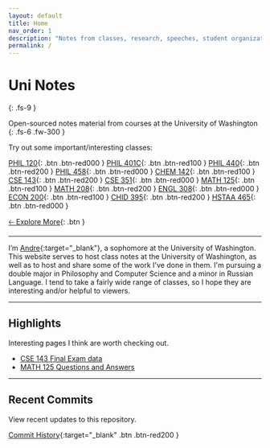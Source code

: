 ```yaml
---
layout: default
title: Home
nav_order: 1
description: "Notes from classes, research, speeches, student organizations, and more from the University of Washington."
permalink: /
---
```


# Uni Notes
{: .fs-9 }

Open-sourced notes material from courses at the University of Washington
{: .fs-6 .fw-300 }

Try out some important/interesting classes:

[PHIL 120](https://andre-ye.github.io/uni/docs/phil/phil-120){: .btn .btn-red000 }
[PHIL 401C](https://andre-ye.github.io/uni/docs/phil/phil-401c){: .btn .btn-red100 }
[PHIL 440](https://andre-ye.github.io/uni/docs/phil/phil-440){: .btn .btn-red200 }
[PHIL 458](https://andre-ye.github.io/uni/docs/phil/phil-458){: .btn .btn-red000 }
[CHEM 142](https://andre-ye.github.io/uni/docs/nsciences/chem-142){: .btn .btn-red100 }
[CSE 143](https://andre-ye.github.io/uni/uni/docs/cs/cse-143){: .btn .btn-red200 }
[CSE 351](https://andre-ye.github.io/uni/docs/cs/cse-351){: .btn .btn-red000 }
[MATH 125](https://andre-ye.github.io/uni/docs/math/math-125){: .btn .btn-red100 }
[MATH 208](https://andre-ye.github.io/uni/docs/math/math-208){: .btn .btn-red200 }
[ENGL 308](https://andre-ye.github.io/uni/docs/eng/engl-308){: .btn .btn-red000 }
[ECON 200](https://andre-ye.github.io/uni/docs/business/econ-200){: .btn .btn-red100 }
[CHID 395](https://andre-ye.github.io/uni/docs/hum/chid-395){: .btn .btn-red200 }
[HSTAA 465](https://andre-ye.github.io/uni/docs/hum/hstaa-465){: .btn .btn-red000 }

[🡠 Explore More](){: .btn }

<!-- [Get started now](#getting-started){: .btn .btn-primary .fs-5 .mb-4 .mb-md-0 .mr-2 } -->

---

I’m [Andre](https://andre-ye.github.io){:target="_blank"}, a sophomore at the University of Washington. This website serves to host class notes at the University of Washington, as well as to host and share some of the work I've done in them. I'm pursuing a double major in Philosophy and Computer Science and a minor in Russian Language. I tend to take a fairly wide range of classes, so I hope they are interesting and/or helpful to viewers.

---

## Highlights
Interesting pages I think are worth checking out.
- [CSE 143 Final Exam data](https://andre-ye.github.io/uni/docs/cs/cse-143/data/)
- [MATH 125 Questions and Answers](https://andre-ye.github.io/uni/docs/math/math-125/questions/)

---

## Recent Commits
View recent updates to this repository.

[Commit History](https://github.com/andre-ye/uni/commits/master){:target="_blank" .btn .btn-red200 } 

<!-- <center>
    <iframe id="commitHistory"
        title="commitHistory"
        width="70%"
        height="200"
        src="https://github.com/andre-ye/uni/commits/master">
    </iframe>
</center> -->

<!-- If you're also a student at the UW and are introduced in contributing your notes, reach out to me at `andreye@uw.edu` for possibilities of collaboration. I'm looking to convert this site from a personal project into a wide-ranging repository for college notes and content, if there are people willing to work with me to that end. -->

<!-- ---

## Announcements

| **3/17/2022** I will be TAing for [CSE 163](https://andre-ye.github.io/uni/uni/docs/cs/cse-163) in Spring Quarter! |

| **3/12/2022** Winter quarter has concluded. You can find notes for some fo the classes I took this quarter, including [CSE 143](https://andre-ye.github.io/uni/uni/docs/cs/cse-143), [CSE 390HB](https://andre-ye.github.io/uni/docs/cs/cse-390hb), and [MATH 125](https://andre-ye.github.io/uni/docs/math/math-125). In Spring quarter, I will be taking [MATH 126](https://andre-ye.github.io/uni/docs/math/math-126), [ENGL308](https://andre-ye.github.io/uni/docs/eng/engl-308), [PHIL 120](https://andre-ye.github.io/uni/docs/phil/phil-120), and [ARCH 150](https://andre-ye.github.io/uni/docs/finearts/arch-150). |

| **3/4/2022** The [CSE 143 Data Page](https://andre-ye.github.io/uni/docs/cs/cse-143/data) has been updated with final exam data from previous quarters. |

| **3/2/2022** A brand new [Questions page](https://andre-ye.github.io/uni/docs/math/math-125/questions) has been added to the MATH 125 page, which publishes some really interesting responses by professor Ricky Liu to questions extending/generalizing concepts taught in class. |

| **2/27/2022** Classes for Spring 2022 have been registered and finalized: [MATH 126](https://andre-ye.github.io/uni/docs/math/math-126), [ENGL308](https://andre-ye.github.io/uni/docs/eng/engl-308), [PHIL 120](https://andre-ye.github.io/uni/docs/phil/phil-120), and [ARCH 150](https://andre-ye.github.io/uni/docs/finearts/arch-150). |

| **2/18/2022** Check out the [CSE 143 Data](https://andre-ye.github.io/uni/docs/cs/cse-143/data/) page, which contains data shared by Stuart Reges on current and previous CSE 143 stats. Will continue to be updated as more data is shared. |

| **2/17/2022** Extensive notes on Week 7 of the CSE 390HB seminar have been added. |

| **2/13/2022** The entire website has been brought up to date (in that all previous class content has been successfuly transferred to this site - or at least it should have been). The transcript has been updated with confirmed classes for Spring and appropriate class pages have been created. |

| **2/12/2022** The cheat sheet for Math 125 has been updated with information up to Integration Strategies. |

| **2/12/2022** $$\LaTeX$$ errors for mathematics notes have gone through a cleaning and should be mostly correct. Rendering/syntax errors will periodically be corrected. |

| **2/11/2022** Notes for the very interesting Philosophy Society talk "Nishitani Keiji and the Zen of the Anthropocene" by Jason Wirth have been published [here](https://andre-ye.github.io/uni/docs/phil/phil-society/talk-notes/#nishitani-keiji-and-the-zen-of-the-anthropocene-by-jason-wirth).

| **2/11/2022** CSE 143 midterm reminders and problem schemes have been added. |

| **2/9/2022** Lecture notes for all of CSE 142 have been added. | -->
